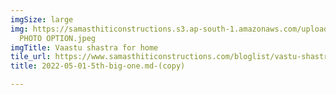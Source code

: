 ```yaml
---
imgSize: large
img: https://samasthiticonstructions.s3.ap-south-1.amazonaws.com/uploads/5 BIG ONE
  PHOTO OPTION.jpeg
imgTitle: Vaastu shastra for home
tile_url: https://www.samasthiticonstructions.com/bloglist/vastu-shastra-tips-for-home/
title: 2022-05-01-5th-big-one.md-(copy)

---
```

